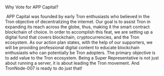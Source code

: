 Why Vote for APP Capital?

​ APP Capital was founded by early Tron enthusiasts who believed in the Tron objective of decentralizing the internet. Our goal is to assist Tron in expanding its reach across the globe, thus, making it the smart contract blockchain of choice. In order to accomplish this feat, we are setting up a digital fund that covers blockchain, cryptocurrencies, and the Tron ecosystem. As our action plan states, with the help of our supporters, we will be providing professional digital content to educate blockchain enthusiasts who can potentially be Tron adopters. The primary objective is to add value to the Tron ecosystem. Being a Super Representative is not just about running a server, it is about leading the Tron movement. And TronNode-007 is ready to do just that!

